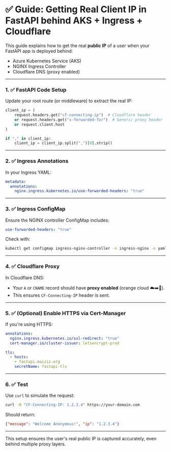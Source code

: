 # ✅ Guide: Getting Real Client IP in FastAPI behind AKS + Ingress + Cloudflare

This guide explains how to get the real **public IP** of a user when your FastAPI app is deployed behind:
- Azure Kubernetes Service (AKS)
- NGINX Ingress Controller
- Cloudflare DNS (proxy enabled)

---

### 1. ✅ FastAPI Code Setup

Update your root route (or middleware) to extract the real IP:

```python
client_ip = (
    request.headers.get("cf-connecting-ip")  # Cloudflare header
    or request.headers.get("x-forwarded-for")  # Generic proxy header
    or request.client.host
)

if "," in client_ip:
    client_ip = client_ip.split(",")[0].strip()
```

---

### 2. ✅ Ingress Annotations

In your Ingress YAML:

```yaml
metadata:
  annotations:
    nginx.ingress.kubernetes.io/use-forwarded-headers: "true"
```

---

### 3. ✅ Ingress ConfigMap

Ensure the NGINX controller ConfigMap includes:

```yaml
use-forwarded-headers: "true"
```

Check with:
```bash
kubectl get configmap ingress-nginx-controller -n ingress-nginx -o yaml | grep use-forwarded-headers
```

---

### 4. ✅ Cloudflare Proxy

In Cloudflare DNS:
- Your `A` or `CNAME` record should have **proxy enabled** (orange cloud ☁️➡️🔶).
- This ensures `CF-Connecting-IP` header is sent.

---

### 5. ✅ (Optional) Enable HTTPS via Cert-Manager

If you're using HTTPS:
```yaml
annotations:
  nginx.ingress.kubernetes.io/ssl-redirect: "true"
  cert-manager.io/cluster-issuer: letsencrypt-prod

tls:
  - hosts:
    - fastapi.maiziz.org
    secretName: fastapi-tls
```

---

### 6. ✅ Test

Use `curl` to simulate the request:
```bash
curl -H "CF-Connecting-IP: 1.2.3.4" https://your-domain.com
```
Should return:
```json
{"message": "Welcome Anonymous!", "ip": "1.2.3.4"}
```

---

This setup ensures the user's real public IP is captured accurately, even behind multiple proxy layers.